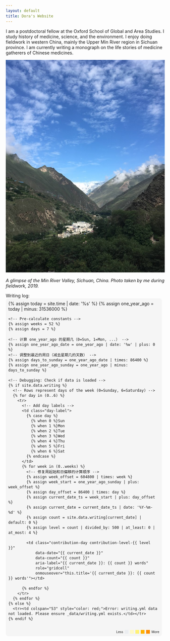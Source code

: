 ```yaml
---
layout: default
title: Dora's Website
---
```



<!-- ## Just a place to locate my notebooks. -->

I am a postdoctoral fellow at the Oxford School of Global and Area Studies. I study history of medicine, science, and the environment. I enjoy doing fieldwork in western China, mainly the Upper Min River region in Sichuan province. I am currently writing a monograph on the life stories of medicine gatherers of Chinese medicines.

![The Min River](assets/images/valley.jpeg)

_A glimpse of the Min River Valley, Sichuan, China. Photo taken by me during fieldwork, 2019._

<!-- **Stop worrying about the style, focus on your writing.**

- Looks great on *any* device
- Tiny, optimized, and awesome pages
- No trackers, ads, or scripts, *did I mention minimal already?*
- Auto light and dark themes
- Tag support, to filter blog pages
- Quick, *15 minute* setup
- Gallery view for your images
- Code highlighting -->


<!-- Contribution Heatmap -->
<head>
  <link rel="stylesheet" href="/assets/style.css">
  <style>
    .contribution-chart {
      display: inline-block;
      padding: 8px;
      background: #f5f5f5;
      border-radius: 8px;
      overflow-x: auto;
      max-width: 95%;
    }
    .contribution-table {
      border-spacing: 2px;
      background: transparent;
    }
    .contribution-day {
      width: 8px;
      height: 8px;
      border-radius: 2px;
      transition: transform 0.2s ease, box-shadow 0.2s ease;
    }
    .contribution-day:hover {
      transform: scale(1.3);
      box-shadow: 0 0 6px rgba(0,0,0,0.4);
    }
    .contribution-level-0 { background: #ebedf0; } /* Light Gray */
    .contribution-level-1 { background: #fff9c4; } /* Light Yellow */
    .contribution-level-2 { background: #fff176; } /* Yellow */
    .contribution-level-3 { background: #ffb300; } /* Dark Yellow */
    .contribution-level-4 { background: #ff8f00; } /* Deep Orange */
    .tooltip {
        position: absolute;
        background: red;
        color: #fff; /* 修改文本颜色为白色 */
        padding: 8px 12px;
        border-radius: 4px;
        font-family: sans-serif;
        font-size: 14px;
        pointer-events: none;
        opacity: 1;
        transition: opacity 0.3s ease;
        z-index: 9999;
        /* white-space: nowrap; */
        /* 添加visibility控制确保隐藏 */
        visibility: visible;
        transform: translateX(-50%);
    }
    .tooltip.show {
        opacity: 1;
        visibility: visible;
    }
    .day-label {
      font-size: 10px;
      color: #333;
      text-align: right;
      padding-right: 5px;
    }
    .legend {
      margin-top: 10px;
      font-size: 10px;
      display: flex;
      align-items: center;
      gap: 5px;
      justify-content: flex-end;
    }
    .legend-item {
      width: 12px;
      height: 12px;
      display: inline-block;
    }
  </style>
</head>

<head>
    Writing log:
</head>

<div class="contribution-chart">
  <table class="contribution-table" aria-label="Writing contribution heatmap">
    {% assign today = site.time | date: '%s' %}
    {% assign one_year_ago = today | minus: 31536000 %}
    
    <!-- Pre-calculate constants -->
    {% assign weeks = 52 %}
    {% assign days = 7 %}

    <!-- 计算 one_year_ago 的星期几（0=Sun, 1=Mon, ...） -->
    {% assign one_year_ago_date = one_year_ago | date: '%w' | plus: 0 %}
    <!-- 调整到最近的周日（减去星期几的天数） -->
    {% assign days_to_sunday = one_year_ago_date | times: 86400 %}
    {% assign one_year_ago_sunday = one_year_ago | minus: days_to_sunday %}

    <!-- Debugging: Check if data is loaded -->
    {% if site.data.writing %}
      <!-- Rows represent days of the week (0=Sunday, 6=Saturday) -->
      {% for day in (0..6) %}
        <tr>
          <!-- Add day labels -->
          <td class="day-label">
            {% case day %}
              {% when 0 %}Sun
              {% when 1 %}Mon
              {% when 2 %}Tue
              {% when 3 %}Wed
              {% when 4 %}Thu
              {% when 5 %}Fri
              {% when 6 %}Sat
            {% endcase %}
          </td>
          {% for week in (0..weeks) %}
            <!-- 修复周起始和日偏移的计算顺序 -->
            {% assign week_offset = 604800 | times: week %}
            {% assign week_start = one_year_ago_sunday | plus: week_offset %}
            {% assign day_offset = 86400 | times: day %}
            {% assign current_date_ts = week_start | plus: day_offset %}
            {% assign current_date = current_date_ts | date: '%Y-%m-%d' %}
            {% assign count = site.data.writing[current_date] | default: 0 %}
            {% assign level = count | divided_by: 500 | at_least: 0 | at_most: 4 %}

            <td class="contribution-day contribution-level-{{ level }}"
                data-date="{{ current_date }}"
                data-count="{{ count }}"
                aria-label="{{ current_date }}: {{ count }} words"
                role="gridcell"
                onmouseover="this.title='{{ current_date }}: {{ count }} words'"></td>

          {% endfor %}
        </tr>
      {% endfor %}
    {% else %}
      <tr><td colspan="53" style="color: red;">Error: writing.yml data not loaded. Please ensure _data/writing.yml exists.</td></tr>
    {% endif %}
  </table>

  <!-- Legend for contribution levels -->
  <div class="legend">
    <span>Less</span>
    <span class="legend-item contribution-level-0"></span>
    <span class="legend-item contribution-level-1"></span>
    <span class="legend-item contribution-level-2"></span>
    <span class="legend-item contribution-level-3"></span>
    <span class="legend-item contribution-level-4"></span>
    <span>More</span>
  </div>
</div>

<script>
document.addEventListener('DOMContentLoaded', () => {
  const cells = document.querySelectorAll('.contribution-table .contribution-day');
  const tooltip = document.createElement('div');
  tooltip.className = 'tooltip';
  document.body.appendChild(tooltip);

  cells.forEach(cell => {
    cell.addEventListener('mouseenter', (e) => {
      const date = cell.dataset.date || 'No date';
      const count = cell.dataset.count || '0';
      tooltip.textContent = `${date}: ${count} words`;

      // Calculate position
      const rect = cell.getBoundingClientRect();
      const scrollX = window.scrollX || window.pageXOffset;
      const scrollY = window.scrollY || window.pageYOffset;

      // Center tooltip above the cell
      const left = rect.left + scrollX + (rect.width / 2);
      const top = rect.top + scrollY - 30; // Adjust to position above cell

      tooltip.style.left = `${left}px`;
      tooltip.style.top = `${top}px`;

      // Show tooltip
      tooltip.classList.add('show');
    });

    cell.addEventListener('mouseleave', () => {
      // Hide tooltip
      tooltip.classList.remove('show');
    });
  });
});
</script>
